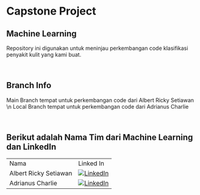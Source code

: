# Capstone Project
## Machine Learning

Repository ini digunakan untuk meninjau perkembangan code klasifikasi penyakit kulit yang kami buat.

<br/>

## Branch Info
Main Branch tempat untuk perkembangan code dari Albert Ricky Setiawan \n
Local Branch tempat untuk perkembangan code dari Adrianus Charlie

<br/>

## Berikut adalah Nama Tim dari Machine Learning dan LinkedIn
|     |     |
| --- | --- |
| Nama | Linked In |
| Albert Ricky Setiawan        | [![LinkedIn](https://img.shields.io/badge/LinkedIn-0077B5?style=for-the-badge&logo=linkedin&logoColor=white)](https://www.linkedin.com/in/albert-ricky-setiawan-440a92138) |
| Adrianus Charlie | [![LinkedIn](https://img.shields.io/badge/LinkedIn-0077B5?style=for-the-badge&logo=linkedin&logoColor=white)](https://www.linkedin.com/in/adrianus-charlie-5b181a1b5) |
